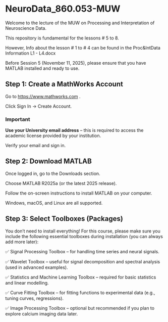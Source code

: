 # NeuroData_860.053-MUW

Welcome to the lecture of the MUW on Processing and Interpretation of Neuroscience Data.

This repository is fundamental for the lessons # 5 to 8.

However, Info about the lesson # 1 to # 4 can be found in the Proc&IntData Information L1 - L4.docx

Before Session 5 (November 11, 2025), please ensure that you have MATLAB installed and ready to use.

## **Step 1: Create a MathWorks Account**

Go to https://www.mathworks.com
.

Click Sign In → Create Account.

### Important
**Use your University email address** – this is required to access the academic license provided by your institution.

Verify your email and sign in.

## **Step 2: Download MATLAB**

Once logged in, go to the Downloads section.

Choose MATLAB R2025a (or the latest 2025 release).

Follow the on-screen instructions to install MATLAB on your computer.

Windows, macOS, and Linux are all supported.

## **Step 3: Select Toolboxes (Packages)**

You don’t need to install everything!
For this course, please make sure you include the following essential toolboxes during installation (you can always add more later):

✅ Signal Processing Toolbox – for handling time series and neural signals.

✅ Wavelet Toolbox – useful for signal decomposition and spectral analysis (used in advanced examples).

✅ Statistics and Machine Learning Toolbox – required for basic statistics and linear modelling.

✅ Curve Fitting Toolbox – for fitting functions to experimental data (e.g., tuning curves, regressions).

✅ Image Processing Toolbox – optional but recommended if you plan to explore calcium imaging data later.
